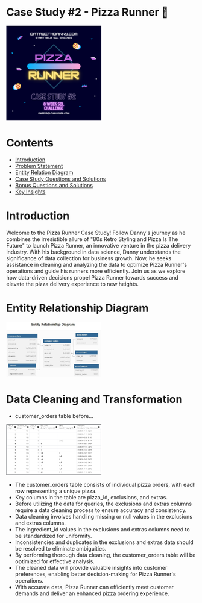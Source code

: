 # Case Study #2 - Pizza Runner 🍕

<div>
  <img src="SQL_Challenge_pic_2.png" width="50%"/>
</div>

# Contents

* [Introduction](#Introduction)
* [Problem Statement](#Problem-Statement)
* [Entity Relation Diagram](#Entity-Relationship-Diagram)
* [Case Study Questions and Solutions](#Case-Study-Questions-and-Solutions)
* [Bonus Questions and Solutions](URL)
* [Key Insights](URL)

# Introduction

Welcome to the Pizza Runner Case Study! Follow Danny's journey as he combines the irresistible allure of "80s Retro Styling and Pizza Is The Future" to launch Pizza Runner, an innovative venture in the pizza delivery industry. With his background in data science, Danny understands the significance of data collection for business growth. Now, he seeks assistance in cleaning and analyzing the data to optimize Pizza Runner's operations and guide his runners more efficiently. Join us as we explore how data-driven decisions propel Pizza Runner towards success and elevate the pizza delivery experience to new heights.

# Entity Relationship Diagram

<div>
  <img src="Case_Study_2_ERD.jpeg" width="50%"/>
</div>

# Data Cleaning and Transformation

* customer_orders table before...

<div>
  <img src="customer_table_clean.png" width="50%"/>
</div>

* The customer_orders table consists of individual pizza orders, with each row representing a unique pizza.
* Key columns in the table are pizza_id, exclusions, and extras.
* Before utilizing the data for queries, the exclusions and extras columns require a data cleaning process to ensure accuracy and consistency.
* Data cleaning involves handling missing or null values in the exclusions and extras columns.
* The ingredient_id values in the exclusions and extras columns need to be standardized for uniformity.
* Inconsistencies and duplicates in the exclusions and extras data should be resolved to eliminate ambiguities.
* By performing thorough data cleaning, the customer_orders table will be optimized for effective analysis.
* The cleaned data will provide valuable insights into customer preferences, enabling better decision-making for Pizza Runner's operations.
* With accurate data, Pizza Runner can efficiently meet customer demands and deliver an enhanced pizza ordering experience.


